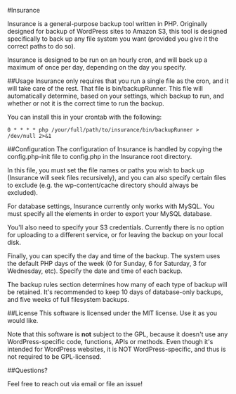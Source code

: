 #Insurance

Insurance is a general-purpose backup tool written in PHP. Originally designed for backup of WordPress sites to
Amazon S3, this tool is designed specifically to back up any file system you want (provided you give it the correct
paths to do so).

Insurance is designed to be run on an hourly cron, and will back up a maximum of once per day, depending on the day
you specify.

##Usage
Insurance only requires that you run a single file as the cron, and it will take care of the rest. That file is
bin/backupRunner. This file will automatically determine, based on your settings, which backup to run, and whether or
not it is the correct time to run the backup.

You can install this in your crontab with the following:

~~~
0 * * * * php /your/full/path/to/insurance/bin/backupRunner > /dev/null 2>&1
~~~

##Configuration
The configuration of Insurance is handled by copying the config.php-init file to config.php in the Insurance root
directory.

In this file, you must set the file names or paths you wish to back up (Insurance will seek files recursively), and
you can also specify certain files to exclude (e.g. the wp-content/cache directory should always be excluded).

For database settings, Insurance currently only works with MySQL. You must specify all the elements in order to export
your MySQL database.

You'll also need to specify your S3 credentials. Currently there is no option for uploading to a different service, or
for leaving the backup on your local disk.

Finally, you can specify the day and time of the backup. The system uses the default PHP days of the week (0 for Sunday,
6 for Saturday, 3 for Wednesday, etc). Specify the date and time of each backup.

The backup rules section determines how many of each type of backup will be retained. It's recommended to keep 10 days
of database-only backups, and five weeks of full filesystem backups.

##License
This software is licensed under the MIT license. Use it as you would like.

Note that this software is **not** subject to the GPL, because it doesn't use any WordPress-specific code, functions,
APIs or methods. Even though it's intended for WordPress websites, it is NOT WordPress-specific, and thus is not
required to be GPL-licensed.

##Questions?

Feel free to reach out via email or file an issue!